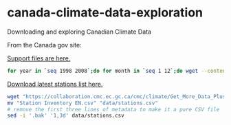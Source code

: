 # canada-climate-data-exploration

Downloading and exploring Canadian Climate Data

From the Canada gov site:

[Support files are here.](https://collaboration.cmc.ec.gc.ca/cmc/climate/Get_More_Data_Plus_de_donnees/)

```bash
for year in `seq 1998 2008`;do for month in `seq 1 12`;do wget --content-disposition "https://climate.weather.gc.ca/climate_data/bulk_data_e.html?format=csv&stationID=1706&Year=${year}&Month=${month}&Day=14&timeframe=1&submit= Download+Data" ;done;done
```

[Download latest stations list here.](https://collaboration.cmc.ec.gc.ca/cmc/climate/Get_More_Data_Plus_de_donnees/Station%20Inventory%20EN.csv)

```bash
wget "https://collaboration.cmc.ec.gc.ca/cmc/climate/Get_More_Data_Plus_de_donnees/Station%20Inventory%20EN.csv"
mv "Station Inventory EN.csv" "data/stations.csv"
# remove the first three lines of metadata to make it a pure CSV file
sed -i '.bak' '1,3d' data/stations.csv
```
